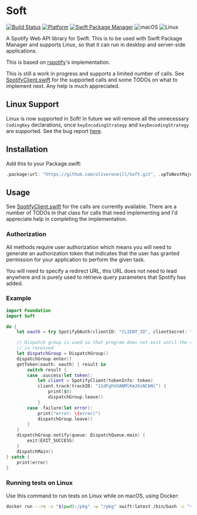 # Soft

[![Build Status](https://travis-ci.org/oliveroneill/Soft.svg?branch=master)](https://travis-ci.org/oliveroneill/Soft)
[![Platform](https://img.shields.io/badge/Swift-4.2-orange.svg)](https://img.shields.io/badge/Swift-4.2-orange.svg)
[![Swift Package Manager](https://img.shields.io/badge/spm-compatible-brightgreen.svg?style=flat)](https://swift.org/package-manager)
![macOS](https://img.shields.io/badge/os-macOS-green.svg?style=flat)
![Linux](https://img.shields.io/badge/os-linux-green.svg?style=flat)

A Spotify Web API library for Swift. This is to be used with Swift Package
Manager and supports Linux, so that it can run in desktop and server-side
applications.

This is based on [rspotify](https://github.com/samrayleung/rspotify)'s
implementation.

This is still a work in progress and supports a limited number of calls.
See [SpotifyClient.swift](https://github.com/oliveroneill/Soft/blob/master/Sources/Soft/SpotifyClient.swift)
for the supported calls and some TODOs on what to implement next.
Any help is much appreciated.

## Linux Support
Linux is now supported in Soft! In future we will remove all the unnecessary
`CodingKey` declarations, once `keyEncodingStrategy` and `keyDecodingStrategy`
are supported. See the bug report
[here](https://bugs.swift.org/browse/SR-7180).

## Installation
Add this to your Package.swift:

```swift
.package(url: "https://github.com/oliveroneill/Soft.git", .upToNextMajor(from: "0.0.6")),
```

## Usage
See [SpotifyClient.swift](https://github.com/oliveroneill/Soft/blob/master/Sources/Soft/SpotifyClient.swift)
for the calls are currently available. There are a number of TODOs in that
class for calls that need implementing and I'd appreciate help in
completing the implementation.

### Authorization
All methods require user authorization which means you will need to generate
an authorization token that indicates that the user has granted permission
for your application to perform the given task.

You will need to specify a redirect URL, this URL does not need to lead
anywhere and is purely used to retrieve query parameters that Spotify
has added.

### Example
```swift
import Foundation
import Soft

do {
    let oauth = try SpotifyOAuth(clientID: "CLIENT_ID", clientSecret: "CLIENT_SECRET", redirectURI: URL(string: "http://localhost:8888/callback")!, state: "STATE", scope: "playlist-read-private")

    // Dispatch group is used so that program does not exit until the result
    // is received
    let dispatchGroup = DispatchGroup()
    dispatchGroup.enter()
    getToken(oauth: oauth) { result in
        switch result {
        case .success(let token):
            let client = SpotifyClient(tokenInfo: token)
            client.track(trackID: "11dFghVXANMlKmJXsNCbNl") {
                print($0)
                dispatchGroup.leave()
            }
        case .failure(let error):
            print("error: \(error)")
            dispatchGroup.leave()
        }
    }
    dispatchGroup.notify(queue: DispatchQueue.main) {
        exit(EXIT_SUCCESS)
    }
    dispatchMain()
} catch {
    print(error)
}
```

### Running tests on Linux
Use this command to run tests on Linux while on macOS, using Docker:
```bash
docker run --rm -v "$(pwd):/pkg" -w "/pkg" swift:latest /bin/bash -c "swift test --build-path ./.build/linux"
```